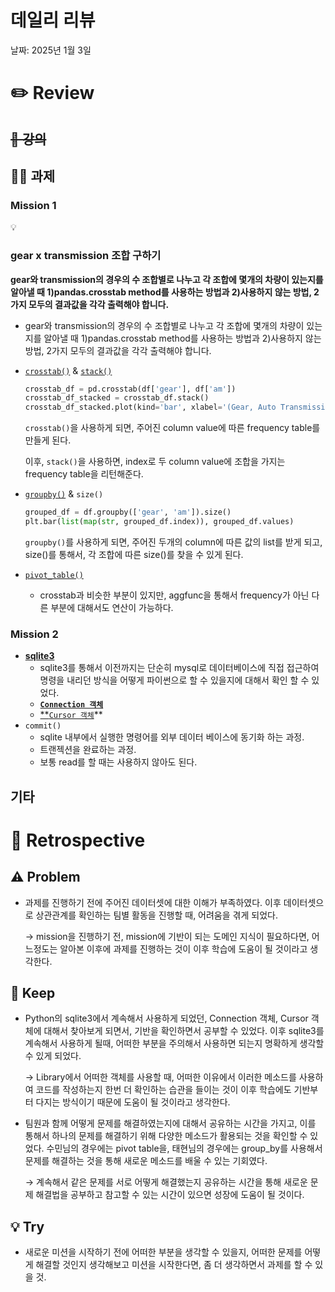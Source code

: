 # 데일리 리뷰

날짜: 2025년 1월 3일

# ✏️ Review

## ~~📔 강의~~

## 🧑‍💻 과제

### Mission 1

<aside>
💡

### **gear x transmission 조합 구하기**

**gear와 transmission의 경우의 수 조합별로 나누고 각 조합에 몇개의 차량이 있는지를 알아낼 때 1)pandas.crosstab method를 사용하는 방법과 2)사용하지 않는 방법, 2가지 모두의 결과값을 각각 출력해야 합니다.**

- gear와 transmission의 경우의 수 조합별로 나누고 각 조합에 몇개의 차량이 있는지를 알아낼 때 1)pandas.crosstab method를 사용하는 방법과 2)사용하지 않는 방법, 2가지 모두의 결과값을 각각 출력해야 합니다.
</aside>

- [`crosstab()`](https://pandas.pydata.org/docs/reference/api/pandas.crosstab.html#pandas.crosstab) & [`stack()`](https://pandas.pydata.org/docs/reference/api/pandas.DataFrame.stack.html#pandas.DataFrame.stack)

    ```python
    crosstab_df = pd.crosstab(df['gear'], df['am'])
    crosstab_df_stacked = crosstab_df.stack()
    crosstab_df_stacked.plot(kind='bar', xlabel='(Gear, Auto Transmission)', ylabel='# of Cars', title='# of Cars by Gear x Transmission')
    ```

    `crosstab()`을 사용하게 되면, 주어진 column value에 따른 frequency table를 만들게 된다.

    이후, `stack()`을 사용하면, index로 두 column value에 조합을 가지는 frequency table을 리턴해준다.

- [`groupby()`](https://pandas.pydata.org/docs/reference/api/pandas.DataFrame.groupby.html#pandas-dataframe-groupby) & `size()`

    ```python
    grouped_df = df.groupby(['gear', 'am']).size()
    plt.bar(list(map(str, grouped_df.index)), grouped_df.values)
    ```

    `groupby()`를 사용하게 되면, 주어진 두개의 column에 따른 값의 list를 받게 되고, size()를 통해서, 각 조합에 따른 size()를 찾을 수 있게 된다.

- [`pivot_table()`](https://pandas.pydata.org/docs/reference/api/pandas.pivot_table.html#pandas.pivot_table)
    - crosstab과 비슷한 부분이 있지만, aggfunc을 통해서 frequency가 아닌 다른 부분에 대해서도 연산이 가능하다.

### Mission 2

- [**sqlite3**](https://docs.python.org/ko/3.8/library/sqlite3.html#module-sqlite3)
    - sqlite3를 통해서 이전까지는 단순히 mysql로 데이터베이스에 직접 접근하여 명령을 내리던 방식을 어떻게 파이썬으로 할 수 있을지에 대해서 확인 할 수 있었다.
    - [**`Connection 객체`**](https://docs.python.org/ko/3.8/library/sqlite3.html#connection-objects)
    - [**`Cursor 객체`](https://docs.python.org/ko/3.8/library/sqlite3.html#cursor-objects)**
- `commit()`
    - sqlite 내부에서 실행한 명령어를 외부 데이터 베이스에 동기화 하는 과정.
    - 트랜젝션을 완료하는 과정.
    - 보통 read를 할 때는 사용하지 않아도 된다.

## 기타

# 🤔 Retrospective

## ⚠️ Problem

- 과제를 진행하기 전에 주어진 데이터셋에 대한 이해가 부족하였다. 이후 데이터셋으로 상관관계를 확인하는 팀별 활동을 진행할 때, 어려움을 겪게 되었다.

    → mission을 진행하기 전, mission에 기반이 되는 도메인 지식이 필요하다면, 어느정도는 알아본 이후에 과제를 진행하는 것이 이후 학습에 도움이 될 것이라고 생각한다.


## 🌟 Keep

- Python의 sqlite3에서 계속해서 사용하게 되었던, Connection 객체, Cursor 객체에 대해서 찾아보게 되면서, 기반을 확인하면서 공부할 수 있었다. 이후 sqlite3를 계속해서 사용하게 될때, 어떠한 부분을 주의해서 사용하면 되는지 명확하게 생각할 수 있게 되었다.

    → Library에서 어떠한 객체를 사용할 때, 어떠한 이유에서 이러한 메소드를 사용하여 코드를 작성하는지 한번 더 확인하는 습관을 들이는 것이 이후 학습에도 기반부터 다지는 방식이기 때문에 도움이 될 것이라고 생각한다.

- 팀원과 함께 어떻게 문제를 해결하였는지에 대해서 공유하는 시간을 가지고, 이를 통해서 하나의 문제를 해결하기 위해 다양한 메소드가 활용되는 것을 확인할 수 있었다. 수민님의 경우에는 pivot table을, 태현님의 경우에는 group_by를 사용해서 문제를 해결하는 것을 통해 새로운 메소드를 배울 수 있는 기회였다.

    → 계속해서 같은 문제를 서로 어떻게 해결했는지 공유하는 시간을 통해 새로운 문제 해결법을 공부하고 참고할 수 있는 시간이 있으면 성장에 도움이 될 것이다.


## 💡 Try

- 새로운 미션을 시작하기 전에 어떠한 부분을 생각할 수 있을지, 어떠한 문제를 어떻게 해결할 것인지 생각해보고 미션을 시작한다면, 좀 더 생각하면서 과제를 할 수 있을 것.
